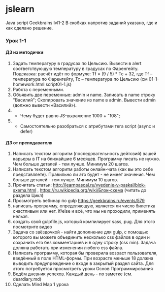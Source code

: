 # jslearn
Java script Geekbrains lvl1-2
В скобках напротив заданий указано, где и как сделано решение.

### Урок 1-1

#### ДЗ из методички

1. Задать температуру в градусах по Цельсию. Вывести в alert соответствующую температуру в градусах по Фаренгейту. Подсказка: расчёт идёт по формуле: Tf = (9 / 5) * Tc + 32, где Tf – температура по Фаренгейту, Tc – температура по Цельсию (см 01-1-homework.html script01-1.js)
2. Работа с переменными.
3. Объявить две переменные: admin и name. Записать в name строку "Василий"; Скопировать значение из name в admin. Вывести admin (должно вывести «Василий»).
4. * Чему будет равно JS-выражение 1000 + "108";
5. * Самостоятельно разобраться с атрибутами тега script (async и defer)

#### ДЗ от преподавателя

1. Написать текстом алгоритм (последовательность дейтсвий) вашей карьеры в IT на ближайшие 6 месяцев. Программу писать не нужно. Чем больше деталей - тем лучше. Минимум 20 шагов.
2. Написать текстом алгоритм работы онлайн-чата (как вы это себе представляете). Правильно ли это будет - не имеет значения. Чем больше деталей - тем лучше. Минимум 10 шагов.
3. Прочитать статьи: http://learnpascal.ru/vvedenie-v-paskal/blok-sxema.html , https://ru.wikipedia.org/wiki/Блок-схема (читать до раздела Цикл)
4. Просмотреть вебинар по gulp https://geekbrains.ru/events/579
5. написать программу, определяющую, является ли число билетика счастливым или нет. if/else и всё, что мы не проходили, применять нельзя.
6. создать свой gulpfile.js, который компилирует sass, pug. Для этого посмотрите видео
7. Задача со звёздочкой - найти дополнение для gulp, с помощью которого вы можете объединить несколько css файлов в один и сохранить его без комментариев и в одну строку (css min). Задача должна работать при изменении любого css файла.
8. Написать программу, которая бы проверила возраст пользователя, введённый в поле HTML-формы. При возрасте меньше 18 должна выводить предупреждение о входе в закрытый раздел сайта. Для этого потребуется просмотреть уроки Основ Программирования
9. Ведём дневник успехов. Каждый день - по заметке (см. deardiary.md)
10. Сделать Mind Map 1 урока